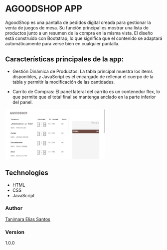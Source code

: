 # AGOODSHOP APP

AgoodShop es una pantalla de pedidos digital creada para gestionar la venta de juegos de mesa. Su función principal es mostrar una lista de productos junto a un resumen de la compra en la misma vista. El diseño está construido con Bootstrap, lo que significa que el contenido se adaptará automáticamente para verse bien en cualquier pantalla.

## Características principales de la app:

- Gestión Dinámica de Productos: La tabla principal muestra los items disponibles, y JavaScript es el encargado de rellenar el cuerpo de la tabla y permitir la modificación de las cantidades.

- Carrito de Compras: El panel lateral del carrito es un contenedor flex, lo que permite que el total final se mantenga anclado en la parte inferior del panel.

![AGOODSHOP APP Showcase](/img/agoodshop-app-showcase.gif)

## Technologies

- HTML
- CSS
- JavaScript

### Author

[Tanimara Elias Santos](https://github.com/tanimaraeliassantos)

### Version

1.0.0
